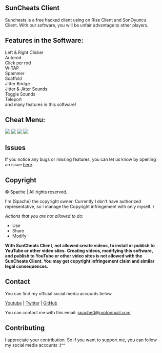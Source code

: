 ## SunCheats Client 

Suncheats is a free hacked client using on Rise Client and SonOyuncu Client. With our software, you will be unfair advantage to other players.

## Features in the Software:
Left & Right Clicker \
Autorod \
Click per rod \
W-TAP \
Spammer \
Scaffold \
Jitter Bridge \
Jitter & Jitter Sounds \
Toggle Sounds \
Teleport \
and many features in this software!

## Cheat Menu:
<img src="https://cdn.discordapp.com/attachments/774675489310507032/774675549661429820/unknown.png" />
<img src="https://cdn.discordapp.com/attachments/774675489310507032/774675572978483200/unknown.png" />
<img src="https://cdn.discordapp.com/attachments/774675489310507032/774675589403639838/unknown.png" />
<img src="https://cdn.discordapp.com/attachments/774675489310507032/774675618997600306/unknown.png" />

## Issues
If you notice any bugs or missing features, you can let us know by opening an issue [here](https://github.com/Spache0/SunCheats/issues).

## Copyright
©️ Spache | All rights reserved.

I'm (Spache) the copyright owner. Currently I don't have authorized representative, so I manage the Copyright infringement with only myself. \

*Actions that you are not allowed to do:*

- Use
- Share
- Modify 

**With SunCheats Client, not allowed create videos, to install or publish to YouTube or other video sites.**
**Creating videos, modifying this software, and publish to YouTube or other video sites is not allowed with the SunCheats Client. You may get copyright infringement claim and similar legal consequences.**

## Contact
You can find my official social media accounts below.

[Youtube](https://www.youtube.com/spache02336) |
[Twitter](https://twitter.com/Spache0/) |
[GitHub](https://github.com/Spache0) 

You can contact me with this email: spache0@protonmail.com

## Contributing
I appreciate your contribution. So if you want to support me, you can follow my social media accounts :)^^
